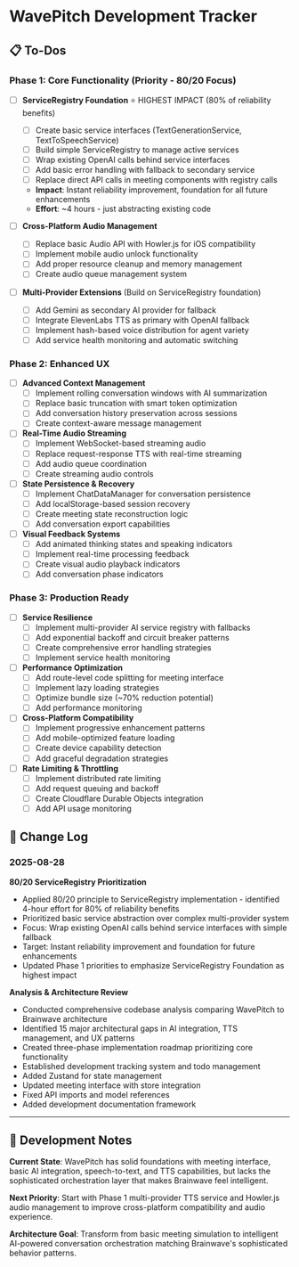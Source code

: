 # WavePitch Development Tracker

## 📋 To-Dos

### Phase 1: Core Functionality (Priority - 80/20 Focus)

- [ ] **ServiceRegistry Foundation** ⭐ HIGHEST IMPACT (80% of reliability benefits)
  - [ ] Create basic service interfaces (TextGenerationService, TextToSpeechService)
  - [ ] Build simple ServiceRegistry to manage active services
  - [ ] Wrap existing OpenAI calls behind service interfaces
  - [ ] Add basic error handling with fallback to secondary service
  - [ ] Replace direct API calls in meeting components with registry calls
  - **Impact**: Instant reliability improvement, foundation for all future enhancements
  - **Effort**: ~4 hours - just abstracting existing code

- [ ] **Cross-Platform Audio Management**
  - [ ] Replace basic Audio API with Howler.js for iOS compatibility
  - [ ] Implement mobile audio unlock functionality
  - [ ] Add proper resource cleanup and memory management
  - [ ] Create audio queue management system

- [ ] **Multi-Provider Extensions** (Build on ServiceRegistry foundation)
  - [ ] Add Gemini as secondary AI provider for fallback
  - [ ] Integrate ElevenLabs TTS as primary with OpenAI fallback
  - [ ] Implement hash-based voice distribution for agent variety
  - [ ] Add service health monitoring and automatic switching

### Phase 2: Enhanced UX

- [ ] **Advanced Context Management**
  - [ ] Implement rolling conversation windows with AI summarization
  - [ ] Replace basic truncation with smart token optimization
  - [ ] Add conversation history preservation across sessions
  - [ ] Create context-aware message management

- [ ] **Real-Time Audio Streaming**
  - [ ] Implement WebSocket-based streaming audio
  - [ ] Replace request-response TTS with real-time streaming
  - [ ] Add audio queue coordination
  - [ ] Create streaming audio controls

- [ ] **State Persistence & Recovery**
  - [ ] Implement ChatDataManager for conversation persistence
  - [ ] Add localStorage-based session recovery
  - [ ] Create meeting state reconstruction logic
  - [ ] Add conversation export capabilities

- [ ] **Visual Feedback Systems**
  - [ ] Add animated thinking states and speaking indicators
  - [ ] Implement real-time processing feedback
  - [ ] Create visual audio playback indicators
  - [ ] Add conversation phase indicators

### Phase 3: Production Ready

- [ ] **Service Resilience**
  - [ ] Implement multi-provider AI service registry with fallbacks
  - [ ] Add exponential backoff and circuit breaker patterns
  - [ ] Create comprehensive error handling strategies
  - [ ] Implement service health monitoring

- [ ] **Performance Optimization**
  - [ ] Add route-level code splitting for meeting interface
  - [ ] Implement lazy loading strategies
  - [ ] Optimize bundle size (~70% reduction potential)
  - [ ] Add performance monitoring

- [ ] **Cross-Platform Compatibility**
  - [ ] Implement progressive enhancement patterns
  - [ ] Add mobile-optimized feature loading
  - [ ] Create device capability detection
  - [ ] Add graceful degradation strategies

- [ ] **Rate Limiting & Throttling**
  - [ ] Implement distributed rate limiting
  - [ ] Add request queuing and backoff
  - [ ] Create Cloudflare Durable Objects integration
  - [ ] Add API usage monitoring

## 📅 Change Log

### 2025-08-28

**80/20 ServiceRegistry Prioritization**

- Applied 80/20 principle to ServiceRegistry implementation - identified 4-hour effort for 80% of reliability benefits
- Prioritized basic service abstraction over complex multi-provider system
- Focus: Wrap existing OpenAI calls behind service interfaces with simple fallback
- Target: Instant reliability improvement and foundation for future enhancements
- Updated Phase 1 priorities to emphasize ServiceRegistry Foundation as highest impact

**Analysis & Architecture Review**

- Conducted comprehensive codebase analysis comparing WavePitch to Brainwave architecture
- Identified 15 major architectural gaps in AI integration, TTS management, and UX patterns
- Created three-phase implementation roadmap prioritizing core functionality
- Established development tracking system and todo management
- Added Zustand for state management
- Updated meeting interface with store integration
- Fixed API imports and model references
- Added development documentation framework

---

## 📝 Development Notes

**Current State**: WavePitch has solid foundations with meeting interface, basic AI integration, speech-to-text, and TTS capabilities, but lacks the sophisticated orchestration layer that makes Brainwave feel intelligent.

**Next Priority**: Start with Phase 1 multi-provider TTS service and Howler.js audio management to improve cross-platform compatibility and audio experience.

**Architecture Goal**: Transform from basic meeting simulation to intelligent AI-powered conversation orchestration matching Brainwave's sophisticated behavior patterns.
